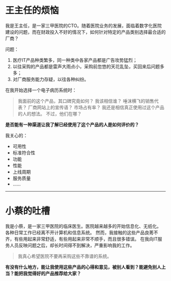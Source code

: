 # 王主任的烦恼

我是王主任，是一家三甲医院的CTO。随着医院业务的发展，面临着数字化医院建设的问题，而在财政投入不好的情况下，如何针对特定的产品类别选择最合适的厂商？

问题：

1. 医疗IT产品种类繁多，同一种类中各家产品都是广告攻势猛烈；
1. 以往采购的产品都是雷声大雨点小，采购前忽悠的天花乱坠，买回来后问题多多；
1. 对厂商服务能力存疑，以往各种纠纷。

在我开始选择一个电子病历系统时：
> 我面前的这个产品，其口碑究竟如何？
> 我该相信谁？
> 唾沫横飞的销售代表？
> 厂商网站上的宣传语？
> 市场占有率？
> 我还是相信真正使用过这个产品的人的想法。
> 不过，他们在哪？

**是否能有一种渠道让我了解已经使用了这个产品的人是如何评价的？**

我关心的：
* 可用性
* 标准符合性
* 功能
* 性能
* 上线周期
* 服务质量
* ……


***

# 小蔡的吐槽

我是小蔡，是一家三甲医院的临床医生。医院越来越多的开始信息化、无纸化。
各种日常工作已经离不开计算机和信息系统。
然而，我接触的这些产品良莠不齐，有些用起来非常舒适，有些用起来非常不顺手，而且很多错误。
在我向IT服务人员反映问题之后，却长时间得不到解决，严重影响我的工作。

> 我真心希望医院不要再采购这些不靠谱的系统。

**有没有什么地方，能让我使用这些产品的心得和意见，被别人看到？能避免别人上当？能把我觉得好的产品推荐给大家？**

